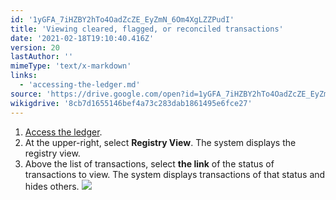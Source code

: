```yaml
---
id: '1yGFA_7iHZBY2hTo4OadZcZE_EyZmN_6Om4XgLZZPudI'
title: 'Viewing cleared, flagged, or reconciled transactions'
date: '2021-02-18T19:10:40.416Z'
version: 20
lastAuthor: ''
mimeType: 'text/x-markdown'
links:
  - 'accessing-the-ledger.md'
source: 'https://drive.google.com/open?id=1yGFA_7iHZBY2hTo4OadZcZE_EyZmN_6Om4XgLZZPudI'
wikigdrive: '8cb7d1655146bef4a73c283dab1861495e6fce27'
---
```

1. [Access the ledger](accessing-the-ledger.md).
2. At the upper-right, select <strong>Registry View</strong>. The system displays the registry view.
3. Above the list of transactions, select <strong>the link</strong> of the status of transactions to view. The system displays transactions of that status and hides others.
    ![](../viewing-cleared-flagged-or-reconciled-transactions.assets/82cd29129afc4bf3dbd425caaee42f2f.png)
